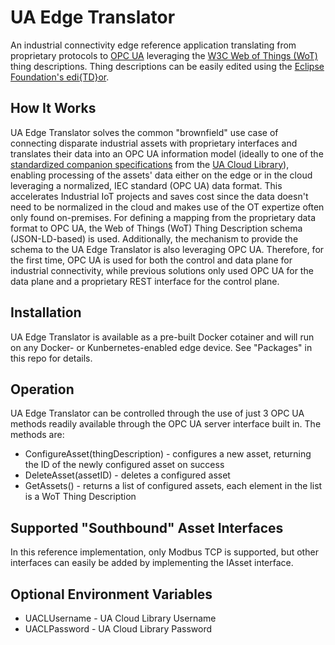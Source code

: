 # UA Edge Translator
An industrial connectivity edge reference application translating from proprietary protocols to [OPC UA](https://opcfoundation.org/) leveraging the [W3C Web of Things (WoT)](https://www.w3.org/WoT/) thing descriptions. Thing descriptions can be easily edited using the [Eclipse Foundation's edi{TD}or](https://eclipse.github.io/editdor/).

## How It Works

UA Edge Translator solves the common "brownfield" use case of connecting disparate industrial assets with proprietary interfaces and translates their data into an OPC UA information model (ideally to one of the [standardized companion specifications](https://opcfoundation.org/developer-tools/documents/) from the [UA Cloud Library](https://uacloudlibrary.opcfoundation.org/)), enabling processing of the assets' data either on the edge or in the cloud leveraging a normalized, IEC standard (OPC UA) data format. This accelerates Industrial IoT projects and saves cost since the data doesn't need to be normalized in the cloud and makes use of the OT expertize often only found on-premises. For defining a mapping from the proprietary data format to OPC UA, the Web of Things (WoT) Thing Description schema (JSON-LD-based) is used. Additionally, the mechanism to provide the schema to the UA Edge Translator is also leveraging OPC UA. Therefore, for the first time, OPC UA is used for both the control and data plane for industrial connectivity, while previous solutions only used OPC UA for the data plane and a proprietary REST interface for the control plane.

## Installation

UA Edge Translator is available as a pre-built Docker cotainer and will run on any Docker- or Kunbernetes-enabled edge device. See "Packages" in this repo for details.

## Operation

UA Edge Translator can be controlled through the use of just 3 OPC UA methods readily available through the OPC UA server interface built in. The methods are:

* ConfigureAsset(thingDescription) - configures a new asset, returning the ID of the newly configured asset on success
* DeleteAsset(assetID) - deletes a configured asset
* GetAssets() - returns a list of configured assets, each element in the list is a WoT Thing Description

## Supported "Southbound" Asset Interfaces

In this reference implementation, only Modbus TCP is supported, but other interfaces can easily be added by implementing the IAsset interface.

## Optional Environment Variables

* UACLUsername - UA Cloud Library Username
* UACLPassword - UA Cloud Library Password
